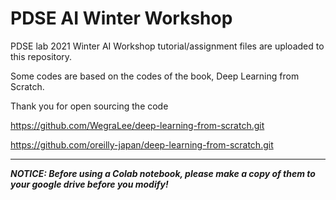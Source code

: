 # PDSE AI Winter Workshop

PDSE lab 2021 Winter AI Workshop tutorial/assignment files are uploaded to this repository.


Some codes are based on the codes of the book, Deep Learning from Scratch. 

Thank you for open sourcing the code

https://github.com/WegraLee/deep-learning-from-scratch.git

https://github.com/oreilly-japan/deep-learning-from-scratch.git

---
***NOTICE: Before using a Colab notebook, please make a copy of them to your google drive before you modify!***

